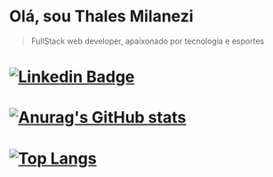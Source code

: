 
# Olá, sou Thales Milanezi

> FullStack web developer, apaixonado por tecnologia e esportes
# [![Linkedin Badge](https://img.shields.io/badge/-LinkedIn-blue?style=flat-square&logo=Linkedin&logoColor=white&https://www.linkedin.com/in/thales-fernando-milanezi-952028114/)](https://www.linkedin.com/in/thales-fernando-milanezi-952028114/)
# [![Anurag's GitHub stats](https://github-readme-stats.vercel.app/api?username=ThalesMilanezi&show_icons=true&theme=radical)](https://github.com/anuraghazra/github-readme-stats)
# [![Top Langs](https://github-readme-stats.vercel.app/api/top-langs/?username=ThalesMilanezi)](https://github.com/anuraghazra/github-readme-stats)
